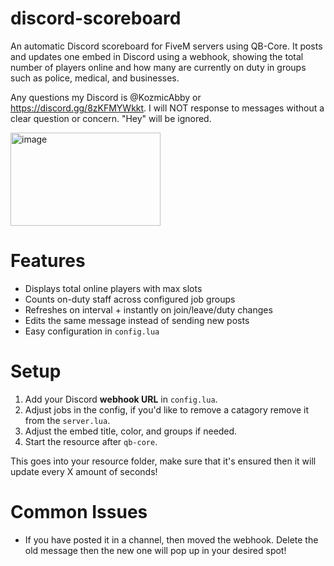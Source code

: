 # discord-scoreboard
An automatic Discord scoreboard for FiveM servers using QB-Core. It posts and updates one embed in Discord using a webhook, showing the total number of players online and how many are currently on duty in groups such as police, medical, and businesses.

Any questions my Discord is @KozmicAbby or https://discord.gg/8zKFMYWkkt. I will NOT response to messages without a clear question or concern. "Hey" will be ignored. 

<img width="240" height="149" alt="image" src="https://github.com/user-attachments/assets/4230c837-c8e8-4427-b3fd-42d7b7517249" />

# Features
- Displays total online players with max slots  
- Counts on-duty staff across configured job groups  
- Refreshes on interval + instantly on join/leave/duty changes  
- Edits the same message instead of sending new posts  
- Easy configuration in `config.lua`  

# Setup
1. Add your Discord **webhook URL** in `config.lua`.
2. Adjust jobs in the config, if you'd like to remove a catagory remove it from the `server.lua`.
3. Adjust the embed title, color, and groups if needed.  
4. Start the resource after `qb-core`.  

This goes into your resource folder, make sure that it's ensured then it will update every X amount of seconds!

# Common Issues
- If you have posted it in a channel, then moved the webhook. Delete the old message then the new one will pop up in your desired spot!
